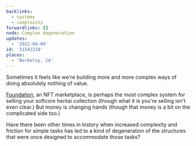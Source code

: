 ```yaml
---
backlinks:
  - systems
  - complexity
forwardlinks: []
node: Complex degeneration
updates:
  - '2022-04-06'
id: '31542218'
places:
  - 'Berkeley, CA'
---
```


Sometimes it feels like we're building more and more complex ways of doing absolutely nothing of value. 

[Foundation](https://foundation.app/), an NFT marketplace, is perhaps the most complex system for selling your softcore hentai collection (though what it is you're selling isn't even clear.) But money is changing hands (though that money is a bit on the complicated side too.)

Have there been other times in history when increased complexity and friction for simple tasks has led to a kind of degeneration of the structures that were once designed to accommodate those tasks?

